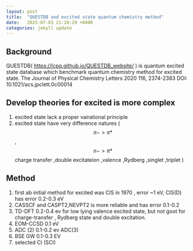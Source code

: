 ```yaml
---
layout: post
title:  "QUESTDB and excited state quantum chemistry method"
date:   2025-07-03 21:28:29 +0800
categories: jekyll update
---
```


## Background
QUESTDB( https://lcpq.github.io/QUESTDB_website/ )
is quantum excited state database which benchmark quantum chemistry method for excited state.
The Journal of Physical Chemistry Letters 2020 116, 2374-2383
DOI: 10.1021/acs.jpclett.0c00014
##  Develop theories for excited is more complex
1. excited state lack a proper vairational principle
2. excited state have very difference natures ( $$\pi->\pi*$$,$$n->\pi*$$ charge transfer ,double excitateion ,valence ,Rydberg ,singlet ,triplet )

## Method
1. first ab initial method for excited was CIS in 1970 , error ~1 eV, CIS(D) has error 0.2-0.3 eV
2. CASSCF and CASPT2,NEVPT2 is more reliable and has error 0.1-0.2
3. TD-DFT 0.2-0.4 ev for low lying valence excited state, but not goot for charge-transfer , Rydberg state and double excitation.
4. EOM-CCSD 0.1 eV
5. ADC (2) 0.1-0.2 ev  ADC(3) 
6. BSE GW  0.1-0.3 EV
7. selected CI (SCI)



[jekyll-gh]:   https://github.com/jekyll/jekyll
[jekyll-talk]: https://talk.jekyllrb.com/
